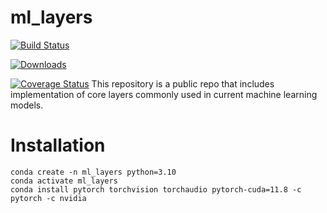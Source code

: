 # ml_layers
[![Build Status](https://github.com/chorongi/ml_layers/actions/workflows/python-app.yml/badge.svg)]()

[![Downloads](https://img.shields.io/github/downloads/chorongi/ml_layers/total.svg)]()

[![Coverage Status](https://github.com/chorongi/ml_layers/actions/workflows/python-app.yml/coverage.svg)]()
This repository is a public repo that includes implementation of core layers commonly used in current machine learning models.

# Installation
```
conda create -n ml_layers python=3.10
conda activate ml_layers
conda install pytorch torchvision torchaudio pytorch-cuda=11.8 -c pytorch -c nvidia
```

